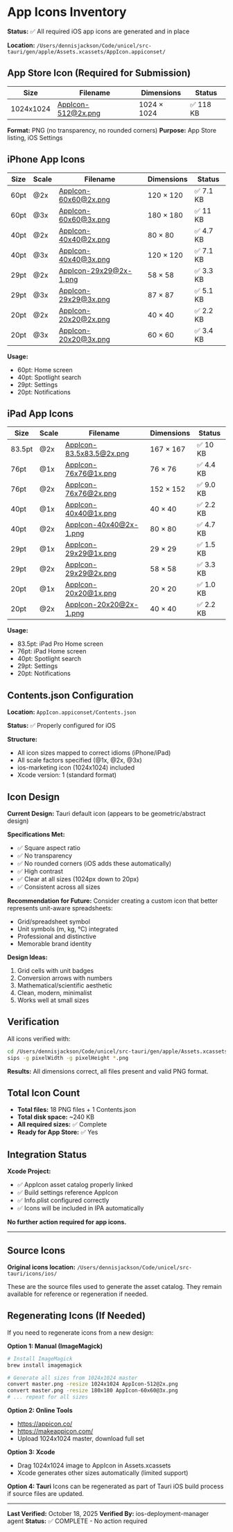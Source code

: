 # App Icons Inventory

**Status:** ✅ All required iOS app icons are generated and in place

**Location:** `/Users/dennisjackson/Code/unicel/src-tauri/gen/apple/Assets.xcassets/AppIcon.appiconset/`

## App Store Icon (Required for Submission)

| Size | Filename | Dimensions | Status |
|------|----------|------------|--------|
| 1024x1024 | AppIcon-512@2x.png | 1024 × 1024 | ✅ 118 KB |

**Format:** PNG (no transparency, no rounded corners)
**Purpose:** App Store listing, iOS Settings

## iPhone App Icons

| Size | Scale | Filename | Dimensions | Status |
|------|-------|----------|------------|--------|
| 60pt | @2x | AppIcon-60x60@2x.png | 120 × 120 | ✅ 7.1 KB |
| 60pt | @3x | AppIcon-60x60@3x.png | 180 × 180 | ✅ 11 KB |
| 40pt | @2x | AppIcon-40x40@2x.png | 80 × 80 | ✅ 4.7 KB |
| 40pt | @3x | AppIcon-40x40@3x.png | 120 × 120 | ✅ 7.1 KB |
| 29pt | @2x | AppIcon-29x29@2x-1.png | 58 × 58 | ✅ 3.3 KB |
| 29pt | @3x | AppIcon-29x29@3x.png | 87 × 87 | ✅ 5.1 KB |
| 20pt | @2x | AppIcon-20x20@2x.png | 40 × 40 | ✅ 2.2 KB |
| 20pt | @3x | AppIcon-20x20@3x.png | 60 × 60 | ✅ 3.4 KB |

**Usage:**
- 60pt: Home screen
- 40pt: Spotlight search
- 29pt: Settings
- 20pt: Notifications

## iPad App Icons

| Size | Scale | Filename | Dimensions | Status |
|------|-------|----------|------------|--------|
| 83.5pt | @2x | AppIcon-83.5x83.5@2x.png | 167 × 167 | ✅ 10 KB |
| 76pt | @1x | AppIcon-76x76@1x.png | 76 × 76 | ✅ 4.4 KB |
| 76pt | @2x | AppIcon-76x76@2x.png | 152 × 152 | ✅ 9.0 KB |
| 40pt | @1x | AppIcon-40x40@1x.png | 40 × 40 | ✅ 2.2 KB |
| 40pt | @2x | AppIcon-40x40@2x-1.png | 80 × 80 | ✅ 4.7 KB |
| 29pt | @1x | AppIcon-29x29@1x.png | 29 × 29 | ✅ 1.5 KB |
| 29pt | @2x | AppIcon-29x29@2x.png | 58 × 58 | ✅ 3.3 KB |
| 20pt | @1x | AppIcon-20x20@1x.png | 20 × 20 | ✅ 1.0 KB |
| 20pt | @2x | AppIcon-20x20@2x-1.png | 40 × 40 | ✅ 2.2 KB |

**Usage:**
- 83.5pt: iPad Pro Home screen
- 76pt: iPad Home screen
- 40pt: Spotlight search
- 29pt: Settings
- 20pt: Notifications

## Contents.json Configuration

**Location:** `AppIcon.appiconset/Contents.json`

**Status:** ✅ Properly configured for iOS

**Structure:**
- All icon sizes mapped to correct idioms (iPhone/iPad)
- All scale factors specified (@1x, @2x, @3x)
- ios-marketing icon (1024x1024) included
- Xcode version: 1 (standard format)

## Icon Design

**Current Design:** Tauri default icon (appears to be geometric/abstract design)

**Specifications Met:**
- ✅ Square aspect ratio
- ✅ No transparency
- ✅ No rounded corners (iOS adds these automatically)
- ✅ High contrast
- ✅ Clear at all sizes (1024px down to 20px)
- ✅ Consistent across all sizes

**Recommendation for Future:**
Consider creating a custom icon that better represents unit-aware spreadsheets:
- Grid/spreadsheet symbol
- Unit symbols (m, kg, °C) integrated
- Professional and distinctive
- Memorable brand identity

**Design Ideas:**
1. Grid cells with unit badges
2. Conversion arrows with numbers
3. Mathematical/scientific aesthetic
4. Clean, modern, minimalist
5. Works well at small sizes

## Verification

All icons verified with:
```bash
cd /Users/dennisjackson/Code/unicel/src-tauri/gen/apple/Assets.xcassets/AppIcon.appiconset
sips -g pixelWidth -g pixelHeight *.png
```

**Results:** All dimensions correct, all files present and valid PNG format.

## Total Icon Count

- **Total files:** 18 PNG files + 1 Contents.json
- **Total disk space:** ~240 KB
- **All required sizes:** ✅ Complete
- **Ready for App Store:** ✅ Yes

## Integration Status

**Xcode Project:**
- ✅ AppIcon asset catalog properly linked
- ✅ Build settings reference AppIcon
- ✅ Info.plist configured correctly
- ✅ Icons will be included in IPA automatically

**No further action required for app icons.**

---

## Source Icons

**Original icons location:** `/Users/dennisjackson/Code/unicel/src-tauri/icons/ios/`

These are the source files used to generate the asset catalog. They remain available for reference or regeneration if needed.

## Regenerating Icons (If Needed)

If you need to regenerate icons from a new design:

**Option 1: Manual (ImageMagick)**
```bash
# Install ImageMagick
brew install imagemagick

# Generate all sizes from 1024x1024 master
convert master.png -resize 1024x1024 AppIcon-512@2x.png
convert master.png -resize 180x180 AppIcon-60x60@3x.png
# ... repeat for all sizes
```

**Option 2: Online Tools**
- https://appicon.co/
- https://makeappicon.com/
- Upload 1024x1024 master, download full set

**Option 3: Xcode**
- Drag 1024x1024 image to AppIcon in Assets.xcassets
- Xcode generates other sizes automatically (limited support)

**Option 4: Tauri**
Icons can be regenerated as part of Tauri iOS build process if source files are updated.

---

**Last Verified:** October 18, 2025
**Verified By:** ios-deployment-manager agent
**Status:** ✅ COMPLETE - No action required
